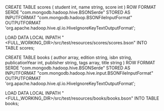 
CREATE TABLE scores ( student int, name string, score int ) ROW FORMAT SERDE "com.mongodb.hadoop.hive.BSONSerde"
STORED AS INPUTFORMAT "com.mongodb.hadoop.BSONFileInputFormat"
OUTPUTFORMAT 'org.apache.hadoop.hive.ql.io.HiveIgnoreKeyTextOutputFormat';

LOAD DATA LOCAL INPATH "<FULL_WORKING_DIR>/src/test/resources/scores/scores.bson" INTO TABLE scores;

CREATE TABLE books ( author array<string>, edition string, isbn string,   publicationYear int, publisher string, tags array<string>, title string ) ROW FORMAT SERDE "com.mongodb.hadoop.hive.BSONSerde"
STORED AS INPUTFORMAT "com.mongodb.hadoop.hive.input.BSONFileInputFormat"
OUTPUTFORMAT 'org.apache.hadoop.hive.ql.io.HiveIgnoreKeyTextOutputFormat';

LOAD DATA LOCAL INPATH "<FULL_WORKING_DIR>/src/test/resources/books/books.bson" INTO TABLE books;
